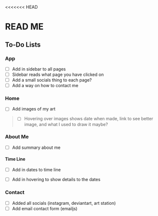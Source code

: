 <<<<<<< HEAD
# READ ME

## To-Do Lists

### App
- [ ] Add in sidebar to all pages
- [ ] Sidebar reads what page you have clicked on
- [ ] Add a small socials thing to each page?
- [ ] Add a way on how to contact me

### Home
- [ ] Add images of my art
> - [ ] Hovering over images shows date when made, link to see better image, and what I used to draw it maybe?


### About Me
- [ ] Add summary about me

#### Time Line
- [ ] Add in dates to time line
- [ ] Add in hovering to show details to the dates


### Contact
- [ ] Added all socials (instagram, deviantart, art station)
- [ ] Add email contact form (emailjs)
